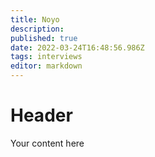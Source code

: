 ```yaml
---
title: Noyo
description: 
published: true
date: 2022-03-24T16:48:56.986Z
tags: interviews
editor: markdown
---
```


# Header
Your content here